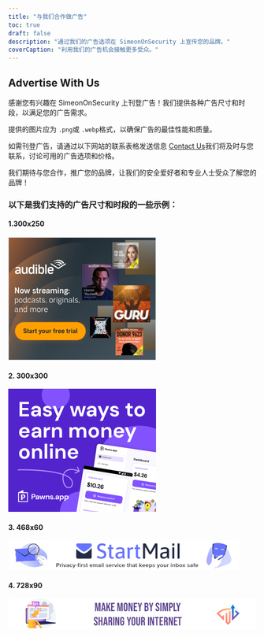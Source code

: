 ```yaml
---
title: "与我们合作做广告"
toc: true
draft: false
description: "通过我们的广告选项在 SimeonOnSecurity 上宣传您的品牌。"
coverCaption: "利用我们的广告机会接触更多受众。"
---
```


## Advertise With Us

感谢您有兴趣在 SimeonOnSecurity 上刊登广告！我们提供各种广告尺寸和时段，以满足您的广告需求。

提供的图片应为 `.png`或 `.webp`格式，以确保广告的最佳性能和质量。

如需刊登广告，请通过以下网站的联系表格发送信息 [Contact Us](https://simeononsecurity.com/contactus/)我们将及时与您联系，讨论可用的广告选项和价格。

我们期待与您合作，推广您的品牌，让我们的安全爱好者和专业人士受众了解您的品牌！

### 以下是我们支持的广告尺寸和时段的一些示例：

#### 1.300x250
![300x250 Ad](/img/ads/amazon/audible-300x250.png)

#### 2. 300x300
![300x300 Ad](/img/ads/pawnsapp/earn_money_general_300x300.png)

#### 3. 468x60
![468x60 Ad](/img/ads/startmail/startmail_468x60.png)

#### 4. 728x90
![728x90 Ad](/img/ads/traffmonetizer/make_money_by_simply_sharing_your_internet-728x90.png)
